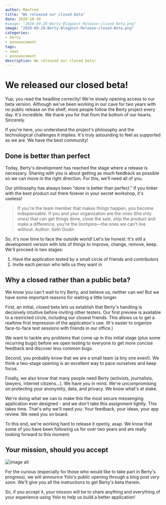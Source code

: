 ```yaml
---
author: Manfred
title: "We released our closed beta"
date: 2020-10-30
#image: "2020-09-28-Berty-Blogpost-Release-closed-Beta.png"
image: "2020-09-28-Berty-Blogpost-Release-closed-Beta.png"
categories:
- berty
- announcement
tags:
- news
- announcement
description: We released our closed beta!
---
```


# We released our closed beta! 

Yup, you read the headline correctly! We're slowly opening access to our beta version. Although we've been working in our cave for two years with no public release on the shelf, more people follow the Berty project every day. It's incredible. We thank you for that from the bottom of our hearts. Sincerely. 

If you're here, you understand the project's philosophy and the technological challenges it implies. It's truly astounding to feel as supported as we are. We have the best community! 

## Done is better than perfect

Today, Berty's development has reached the stage where a release is necessary. Sharing with you is about getting as much feedback as possible so we can move in the right direction. For this, we'll need all of you.

Our philosophy has always been "done is better than perfect." If you tinker with the best product out there forever in your secret workshop, it's useless!

> If you're the team member that makes things happen, you become indispensable. If you and your organization are the ones (the only ones) that can get things done, close the sale, ship the product and make a difference, you're the linchpins—the ones we can't live without.
> Author: Seth Godin

So, it's now time to face the outside world! Let's be honest: It's still a development version with lots of things to improve, change, remove, keep. We'll proceed in two stages: 

1. Have the application tested by a small circle of friends and contributors
2. Invite each person who tells us they want in 

## Why a closed rather than a public beta?

We know you can't wait to try Berty, and believe us, neither can we! But we have some important reasons for waiting a little longer.

First, an initial, closed beta lets us establish that Berty's handling is decisively intuitive before inviting other testers. Our first preview is available to a restricted circle, including our closest friends. This allows us to get a realtime first impression of the application's use. (It's easier to organize face-to-face test sessions with friends in our office.)  

We want to tackle any problems that come up in this initial stage (plus some recurring bugs) before we open testing to everyone to get more concise feedback and discover less common bugs.

Second, you probably know that we are a small team (a tiny one even!). We think a two-stage opening is an excellent way to pace ourselves and keep focus.

Finally, we also know that many people need Berty (activists, journalists, lawyers, internet citizens...). We have you in mind. We're uncompromising on protecting your anonymity, data, and privacy. We know what's at stake.

We're doing what we can to make this the most secure messenging application ever designed - and we don't take this assignment lightly. This takes time. That's why we'll need you: Your feedback, your ideas, your app review. We need you on board.

To this end, we're working hard to release it openly, asap. We know that some of you have been following us for over two years and are really looking forward to this moment.

## Your mission, should you accept

![image alt](https://media.giphy.com/media/U6pXdeEVb4fEfzZg0R/giphy.gif)

For the curious (especially for those who would like to take part in Berty's progress), we will announce Yolo's public opening through a blog post *very soon*. We'll give you all the instructions to get Berty's beta therein.

So, if you accept it, your mission will be to share anything and everything of your experience using Yolo to help us build a better application!






